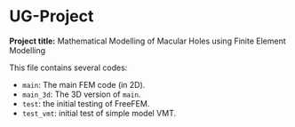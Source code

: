 # UG-Project

**Project title:** Mathematical Modelling of Macular Holes using Finite Element Modelling

This file contains several codes:
* ```main```: The main FEM code (in 2D).
* ```main_3d```: The 3D version of ```main```.
* ```test```: the initial testing of FreeFEM.
* ```test_vmt```: initial test of simple model VMT.
